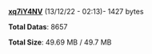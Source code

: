 [**xq7iY4NV**](/data/xq7iY4NV.txt) (13/12/22 - 02:13)- 1427 bytes

**Total Datas**: 8657

**Total Size**: 49.69 MB / 49.7 MB